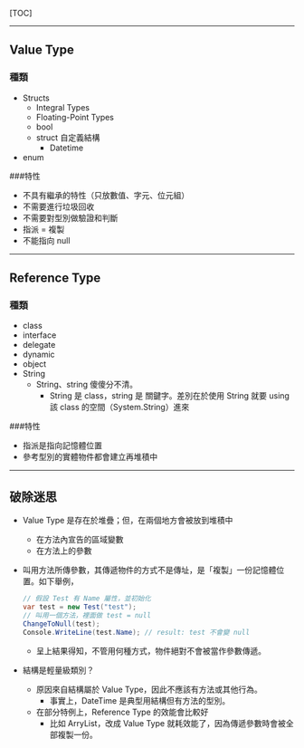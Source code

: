 [TOC]

---

## Value Type

### 種類

- Structs
  - Integral Types
  - Floating-Point Types
  - bool
  - struct 自定義結構 
    - Datetime
- enum

###特性

- 不具有繼承的特性（只放數值、字元、位元組）
- 不需要進行垃圾回收
- 不需要對型別做驗證和判斷
- 指派 = 複製
- 不能指向 null

---

## Reference Type

### 種類

- class
- interface
- delegate
- dynamic
- object
- String
  - String、string 傻傻分不清。
    - String 是 class，string 是 關鍵字。差別在於使用 String 就要 using 該 class 的空間（System.String）進來

###特性

- 指派是指向記憶體位置
- 參考型別的實體物件都會建立再堆積中

---

## 破除迷思
- Value Type 是存在於堆疊；但，在兩個地方會被放到堆積中

  - 在方法內宣告的區域變數
  - 在方法上的參數

- 叫用方法所傳參數，其傳遞物件的方式不是傳址，是「複製」一份記憶體位置。如下舉例，

  ```c#
  // 假設 Test 有 Name 屬性，並初始化
  var test = new Test("test");
  // 叫用一個方法，裡面做 test = null
  ChangeToNull(test);
  Console.WriteLine(test.Name); // result: test 不會變 null
  ```

  - 呈上結果得知，不管用何種方式，物件絕對不會被當作參數傳遞。

- 結構是輕量級類別？

  - 原因來自結構屬於 Value Type，因此不應該有方法或其他行為。
    - 事實上，DateTime 是典型用結構但有方法的型別。
  - 在部分特例上，Reference Type 的效能會比較好
    - 比如 ArryList，改成 Value Type 就耗效能了，因為傳遞參數時會被全部複製一份。